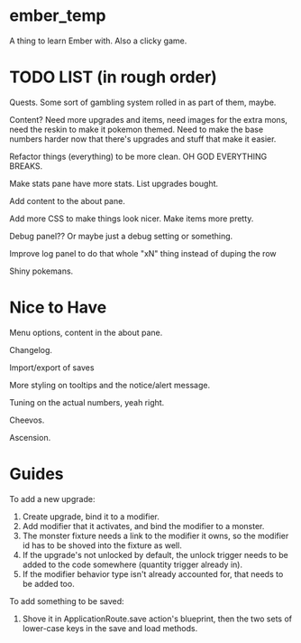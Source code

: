 ember_temp
==========

A thing to learn Ember with. Also a clicky game.


TODO LIST (in rough order)
==========

Quests. Some sort of gambling system rolled in as part of them, maybe.

Content? Need more upgrades and items, need images for the extra mons, need the reskin to make it pokemon themed. Need to make the base numbers harder now that there's upgrades and stuff that make it easier.

Refactor things (everything) to be more clean. OH GOD EVERYTHING BREAKS.

Make stats pane have more stats. List upgrades bought.

Add content to the about pane.

Add more CSS to make things look nicer. Make items more pretty. 

Debug panel?? Or maybe just a debug setting or something.

Improve log panel to do that whole "xN" thing instead of duping the row

Shiny pokemans.



Nice to Have
============

Menu options, content in the about pane.

Changelog.

Import/export of saves

More styling on tooltips and the notice/alert message.

Tuning on the actual numbers, yeah right.

Cheevos.

Ascension.



Guides
==========

To add a new upgrade:
1. Create upgrade, bind it to a modifier.
2. Add modifier that it activates, and bind the modifier to a monster.
3. The monster fixture needs a link to the modifier it owns, so the modifier id has to be shoved into the fixture as well.
4. If the upgrade's not unlocked by default, the unlock trigger needs to be added to the code somewhere (quantity trigger already in).
5. If the modifier behavior type isn't already accounted for, that needs to be added too.


To add something to be saved:
1. Shove it in ApplicationRoute.save action's blueprint, then the two sets of lower-case keys in the save and load methods.